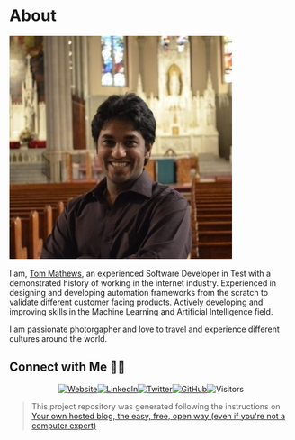 # About

![Tom Mathews](images/Tom_Mathews_128x128.jpeg)

I am, [Tom Mathews](https://www.linkedin.com/in/mathews-tom/), an experienced Software Developer in Test with a demonstrated history of working in the internet industry. Experienced in designing and developing automation frameworks from the scratch to validate different customer facing products. Actively developing and improving skills in the Machine Learning and Artificial Intelligence field.

I am passionate photorgapher and love to travel and experience different cultures around the world.

## Connect with Me 🤝🏻

<p align="center"><a href="https://tommathews.mystrikingly.com/"><img alt="Website" src="https://img.shields.io/badge/Website-Tom%20Mathews-blue?style=flat&logo=google-chrome"></a><a href="https://www.linkedin.com/in/mathews-tom/"><img alt="LinkedIn" src="https://img.shields.io/badge/LinkedIn-Tom%20Mathews-blue?style=flat&logo=linkedin"></a><a href="https://twitter.com/tom_mathews"><img alt="Twitter" src="https://img.shields.io/badge/Twitter-Tom%20Mathews-blue?style=flat&logo=twitter"></a><a href="https://github.com/Mathews-Tom"><img alt="GitHub" src="https://img.shields.io/badge/GitHub-Tom%20Mathews-blue?style=flat&logo=github"></a><img alt="Visitors" src="https://visitor-badge-reloaded.herokuapp.com/badge?page_id=Artificial-Whiteboard"></p>


> This project repository was generated following the instructions on [Your own hosted blog, the easy, free, open way (even if you're not a computer expert)](https://www.fast.ai/2020/01/16/fast_template/)


